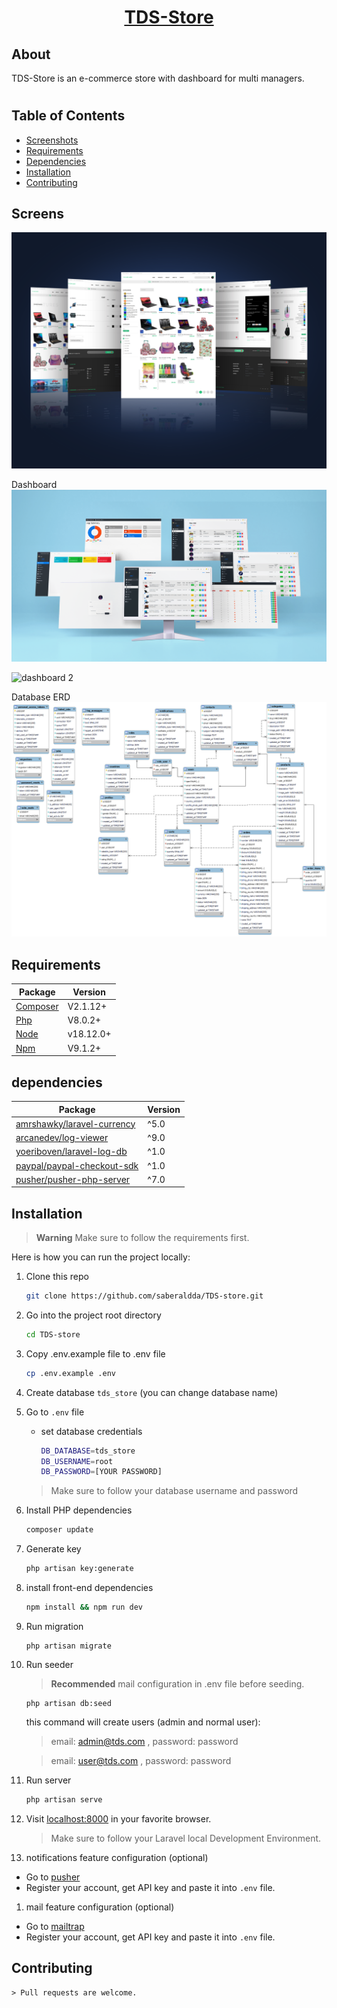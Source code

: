 <a href="https://github.com/saberaldda/TDS-store"> <h1 align="center">TDS-Store</h1></a>

## About

TDS-Store is an e-commerce store with dashboard for multi managers.

#
## Table of Contents

* [Screenshots](#screenshots)
* [Requirements](#requirements)
* [Dependencies](#dependencies)
* [Installation](#installation)
* [Contributing](#contributing)

<a name="screenshots"></a>
## Screens

![store Screens](https://raw.githubusercontent.com/saberaldda/TDS-store/main/storage/mockups/store_front.png)

Dashboard ![dashboard 1](https://raw.githubusercontent.com/saberaldda/TDS-store/main/storage/mockups/201_light_blue.png)

![dashboard 2](https://raw.githubusercontent.com/saberaldda/TDS-store/main/storage/mockups/rm355-pf-s73-card-laptop-01-mockup.png)

Database ERD ![ERD](https://raw.githubusercontent.com/saberaldda/TDS-store/main/storage/mockups/TDS_ERD.png)

<a name="requirements"></a>
## Requirements

Package | Version
--- | ---
[Composer](https://getcomposer.org/) | V2.1.12+
[Php](https://www.php.net/)          | V8.0.2+
[Node](https://nodejs.org/en/)       | v18.12.0+
[Npm](https://nodejs.org/en/)        | V9.1.2+ 

<a name="dependencies"></a>
## dependencies

Package | Version
---- | ----
[amrshawky/laravel-currency](https://github.com/amrshawky/laravel-currency) | ^5.0
[arcanedev/log-viewer](https://github.com/ARCANEDEV/LogViewer) | ^9.0
[yoeriboven/laravel-log-db](https://github.com/yoeriboven/laravel-log-db) | ^1.0
[paypal/paypal-checkout-sdk](https://github.com/paypal/Checkout-PHP-SDK) | ^1.0
[pusher/pusher-php-server](https://github.com/pusher/pusher-http-php) | ^7.0

<a name="installation"></a>
## Installation

> **Warning**
> Make sure to follow the requirements first.

Here is how you can run the project locally:
1. Clone this repo
    ```sh
    git clone https://github.com/saberaldda/TDS-store.git
    ```

1. Go into the project root directory
    ```sh
    cd TDS-store
    ```

1. Copy .env.example file to .env file
    ```sh
    cp .env.example .env
    ```
1. Create database `tds_store` (you can change database name)

1. Go to `.env` file 
    - set database credentials 
        ```sh 
        DB_DATABASE=tds_store
        DB_USERNAME=root
        DB_PASSWORD=[YOUR PASSWORD]
        ```
    > Make sure to follow your database username and password

1. Install PHP dependencies 
    ```sh
    composer update
    ```

1. Generate key 
    ```sh
    php artisan key:generate
    ```

1. install front-end dependencies
    ```sh
    npm install && npm run dev
    ```

1. Run migration
    ```
    php artisan migrate
    ```
    
1. Run seeder

    > **Recommended**
    >  mail configuration in .env file before seeding.

    ```
    php artisan db:seed
    ```
    this command will create users (admin and normal user):
     > email: admin@tds.com , password: password

     > email: user@tds.com , password: password 

1. Run server 
   
    ```sh
    php artisan serve
    ```  

1. Visit [localhost:8000](http://localhost:8000) in your favorite browser.

    > Make sure to follow your Laravel local Development Environment.

1. notifications feature configuration (optional)
 - Go to [pusher](https://pusher.com)
 - Register your account, get API key and paste it into `.env` file.

1. mail feature configuration (optional)
 - Go to [mailtrap](https://mailtrap.io)
 - Register your account, get API key and paste it into `.env` file.


<a name="contributing"></a>
## Contributing
    > Pull requests are welcome.

